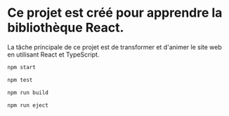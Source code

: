 # Ce projet est créé pour apprendre la bibliothèque React.

La tâche principale de ce projet est de transformer et d'animer le site web en utilisant React et TypeScript. 

```bash
npm start
```

```bash
npm test
```

```bash
npm run build
```

```bash
npm run eject
```
